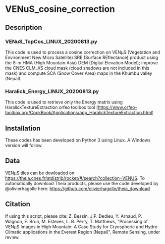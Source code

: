 # VENuS_cosine_correction

## Description
### VENuS_TopCos_LINUX_20200813.py
 This code is used to process a cosine correction on VENµS (Vegetation and Environment New Micro Satellite) SRE (Surface REflectance) product using the 8-m HMA (High Mountain Asia) DEM (Digital Elevation Model); improve the CNES CLM_XS cloud mask (cloud shadows are not included in this mask) and 
 compute SCA (Snow Cover Area) maps in the Khumbu valley (Nepal).
### Haralick_Energy_LINUX_20200813.py
 This code is used to retrieve only the Energy matrix using HaralickTextureExtraction orfeo toolbox tool (https://www.orfeo-toolbox.org/CookBook/Applications/app_HaralickTextureExtraction.html)

## Installation
 These codes has been developed on Python 3 using Linux. A Windows version will follow.
 
## Data
VENµS tiles can be dowloaded on https://theia.cnes.fr/atdistrib/rocket/#/search?collection=VENUS. To automatically download Theia products, please use the code developed by @olivierhagolle here: https://github.com/olivierhagolle/theia_download

## Citation
If using this script, please cite: Z. Bessin, J.P. Dedieu, Y. Arnaud, P. Wagnon, F. Brun, M. Esteves, L. B. Perry, T. Matthews, "Processing of VENµS Images in High Mountain: A Case Study for Cryospheric and Hydro-Climatic applications in the Everest Region (Nepal)", Remote Sensing, under review.
